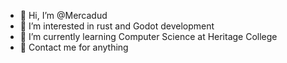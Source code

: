 - 👋 Hi, I’m @Mercadud
- 👀 I’m interested in rust and Godot development
- 🌱 I’m currently learning Computer Science at Heritage College
- 💞️ Contact me for anything

<!---
Mercadud/Mercadud is a ✨ special ✨ repository because its `README.md` (this file) appears on your GitHub profile.
You can click the Preview link to take a look at your changes.
--->
